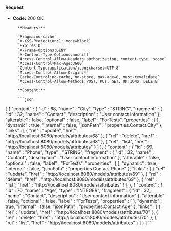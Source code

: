 #### Request

* **Code:** 200 OK

        **Headers:**

        `Pragma:no-cache`
        `X-XSS-Protection:1; mode=block`
        `Expires:0`
        `X-Frame-Options:DENY`
        `X-Content-Type-Options:nosniff`
        `Access-Control-Allow-Headers:authorization, content-type, scope`
        `Access-Control-Max-Age:3600`
        `Content-Type:application/json;charset=UTF-8`
        `Access-Control-Allow-Origin:*`
        `Cache-Control:no-cache, no-store, max-age=0, must-revalidate`
        `Access-Control-Allow-Methods:POST, PUT, GET, OPTIONS, DELETE`

        **Content:**

        ```json
    
[ {
  "content" : {
    "id" : 68,
    "name" : "City",
    "type" : "STRING",
    "fragment" : {
      "id" : 32,
      "name" : "Contact",
      "description" : "User contact information"
    },
    "alterable" : false,
    "optional" : false,
    "label" : "ForTests",
    "properties" : [ ],
    "dynamic" : true,
    "internal" : false,
    "jsonPath" : "properties.Contact.City"
  },
  "links" : [ {
    "rel" : "update",
    "href" : "http://localhost:8080/models/attributes/68"
  }, {
    "rel" : "delete",
    "href" : "http://localhost:8080/models/attributes/68"
  }, {
    "rel" : "list",
    "href" : "http://localhost:8080/models/attributes"
  } ]
}, {
  "content" : {
    "id" : 69,
    "name" : "Phone",
    "type" : "STRING",
    "fragment" : {
      "id" : 32,
      "name" : "Contact",
      "description" : "User contact information"
    },
    "alterable" : false,
    "optional" : false,
    "label" : "ForTests",
    "properties" : [ ],
    "dynamic" : true,
    "internal" : false,
    "jsonPath" : "properties.Contact.Phone"
  },
  "links" : [ {
    "rel" : "update",
    "href" : "http://localhost:8080/models/attributes/69"
  }, {
    "rel" : "delete",
    "href" : "http://localhost:8080/models/attributes/69"
  }, {
    "rel" : "list",
    "href" : "http://localhost:8080/models/attributes"
  } ]
}, {
  "content" : {
    "id" : 70,
    "name" : "Age",
    "type" : "INTEGER",
    "fragment" : {
      "id" : 32,
      "name" : "Contact",
      "description" : "User contact information"
    },
    "alterable" : false,
    "optional" : false,
    "label" : "ForTests",
    "properties" : [ ],
    "dynamic" : true,
    "internal" : false,
    "jsonPath" : "properties.Contact.Age"
  },
  "links" : [ {
    "rel" : "update",
    "href" : "http://localhost:8080/models/attributes/70"
  }, {
    "rel" : "delete",
    "href" : "http://localhost:8080/models/attributes/70"
  }, {
    "rel" : "list",
    "href" : "http://localhost:8080/models/attributes"
  } ]
} ]
        ```
